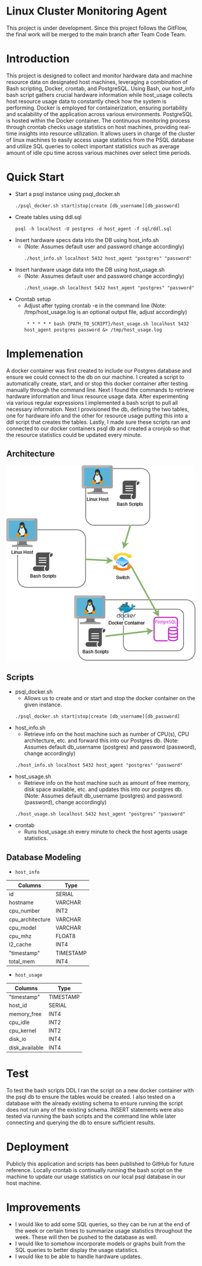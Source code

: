 # Linux Cluster Monitoring Agent
This project is under development. Since this project follows the GitFlow, the final work will be merged to the main branch after Team Code Team.

# Introduction
This project is designed to collect and monitor hardware data and machine resource data on designated host machines,
leveraging a combination of Bash scripting, Docker, crontab, and PostgreSQL. Using Bash, our host_info bash script
gathers crucial hardware information while host_usage collects host resource usage data to constantly check how the
system is performing. Docker is employed for containerization, ensuring portability and scalability of the application 
across various environments. PostgreSQL is hosted within the Docker container. The continuous monitoring process through
crontab checks usage statistics on host machines, providing real-time insights into resource utilization. It allows 
users in charge of the cluster of linux machines to easily access usage statistics from the PSQL database and utilize
SQL queries to collect important statistics such as average amount of idle cpu time across various machines over
select time periods.

# Quick Start
- Start a psql instance using psql_docker.sh
  ```shell
  ./psql_docker.sh start|stop|create [db_username][db_password]
   ```
- Create tables using ddl.sql
  ```shell
  psql -h localhost -U postgres -d host_agent -f sql/ddl.sql
  ```
- Insert hardware specs data into the DB using host_info.sh
  - (Note: Assumes default user and password change accordingly)
    ```shell
    ./host_info.sh localhost 5432 host_agent "postgres" "password"
    ```
- Insert hardware usage data into the DB using host_usage.sh
  - (Note: Assumes default user and password change accordingly)
    ```shell
    ./host_usage.sh localhost 5432 host_agent "postgres" "password"
    ```
- Crontab setup
  - Adjust after typing crontab -e in the command line (Note: /tmp/host_usage.log is an optional output file, 
  adjust accordingly)
    ```shell
     * * * * * bash {PATH_TO_SCRIPT}/host_usage.sh localhost 5432 host_agent postgres password &> /tmp/host_usage.log
    ```

# Implemenation
A docker container was first created to include our Postgres database and ensure we could connect to the db on our
machine. I created a script to automatically create, start, and or stop this docker container after testing manually 
through the command line. Next I found the commands to retrieve hardware information and linux resource usage data. 
After experimenting via various  regular expressions I implemented a bash script to pull all necessary information. 
Next I provisioned the db, defining the two tables, one for hardware info and the other for resource usage putting 
this into a ddl script that creates the tables. Lastly, I made sure these scripts ran and connected to our docker 
containers psql db and created a cronjob so that the resource statistics could be updated every minute.

## Architecture
![cluster_diagram](./assets/linux_cluster_architecture.png)

## Scripts
- psql_docker.sh
  - Allows us to create and or start and stop the docker container on the given instance.
  ```shell
  ./psql_docker.sh start|stop|create [db_username][db_password]
   ```
- host_info.sh
  - Retrieve info on the host machine such as number of CPU(s), CPU architecture, etc. and forward this into our 
  Postgres db.
    (Note: Assumes default db_username (postgres) and password (password), change accordingly)
  ```shell
  ./host_info.sh localhost 5432 host_agent "postgres" "password"
  ```
- host_usage.sh
  - Retrieve info on the host machine such as amount of free memory, disk space available, etc. and updates this into
  our postgres db.
    (Note: Assumes default db_username (postgres) and password (password), change accordingly)
  ```shell
  ./host_usage.sh localhost 5432 host_agent "postgres" "password"
  ```
- crontab 
  - Runs host_usage.sh every minute to check the host agents usage statistics.

## Database Modeling
- `host_info`

| Columns          | Type      |
|------------------|-----------|
| id               | SERIAL    | 
| hostname         | VARCHAR   | 
| cpu_number       | INT2      |
| cpu_architecture | VARCHAR   | 
| cpu_model        | VARCHAR   | 
| cpu_mhz          | FLOAT8    | 
| l2_cache         | INT4      | 
| "timestamp"      | TIMESTAMP |
| total_mem        | INT4      | 

- `host_usage`

| Columns        | Type      |
|----------------|-----------|
| "timestamp"    | TIMESTAMP |
| host_id        | SERIAL    | 
| memory_free    | INT4      | 
| cpu_idle       | INT2      |
| cpu_kernel     | INT2      | 
| disk_io        | INT4      | 
| disk_available | INT4      | 

# Test
To test the bash scripts DDL I ran the script on a new docker container with the psql db to ensure the tables would be
created. I also tested on a database with the already existing schema to ensure running the script does not ruin
any of the existing schema. INSERT statements were also tested via running the bash scripts and the command line while 
later connecting and querying the db to ensure sufficient results.

# Deployment
Publicly this application and scripts has been published to GitHub for future reference. Locally crontab is continually
running the bash script on the machine to update our usage statistics on our local psql database in our host machine.

# Improvements
- I would like to add some SQL queries, so they can be run at the end of the week or certain times to summarize usage
statistics throughout the week. These will then be pushed to the database as well.
- I would like to somehow incorporate models or graphs built from the SQL queries to better display the usage 
statistics.
- I would like to be able to handle hardware updates.